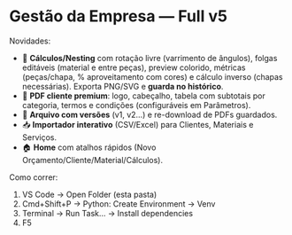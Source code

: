 # Gestão da Empresa — Full v5

Novidades:
- 📐 **Cálculos/Nesting** com rotação livre (varrimento de ângulos), folgas editáveis (material e entre peças), preview colorido, métricas (peças/chapa, % aproveitamento com cores) e cálculo inverso (chapas necessárias). Exporta PNG/SVG e **guarda no histórico**.
- 🧾 **PDF cliente premium**: logo, cabeçalho, tabela com subtotais por categoria, termos e condições (configuráveis em Parâmetros).
- 📂 **Arquivo com versões** (v1, v2…) e re-download de PDFs guardados.
- 📥 **Importador interativo** (CSV/Excel) para Clientes, Materiais e Serviços.
- 🏠 **Home** com atalhos rápidos (Novo Orçamento/Cliente/Material/Cálculos).

Como correr:
1) VS Code → Open Folder (esta pasta)
2) Cmd+Shift+P → Python: Create Environment → Venv
3) Terminal → Run Task… → Install dependencies
4) F5
